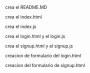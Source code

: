 crea el README.MD

crea el index.html

crea el index.js

crea el login.html y el login.js

crea el signup.html y el signup.js

creacion de formulario del login.html

creacion del formulario de signup.html

